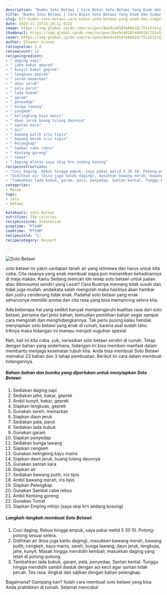 ```yaml
---
description: "Bumbu Soto Betawi | Cara Bikin Soto Betawi Yang Enak dan Simpel"
title: "Bumbu Soto Betawi | Cara Bikin Soto Betawi Yang Enak dan Simpel"
slug: 677-bumbu-soto-betawi-cara-bikin-soto-betawi-yang-enak-dan-simpel
date: 2020-11-15T22:10:11.012Z
image: https://img-global.cpcdn.com/recipes/8ee9ce018fe86618/751x532cq70/soto-betawi-foto-resep-utama.jpg
thumbnail: https://img-global.cpcdn.com/recipes/8ee9ce018fe86618/751x532cq70/soto-betawi-foto-resep-utama.jpg
cover: https://img-global.cpcdn.com/recipes/8ee9ce018fe86618/751x532cq70/soto-betawi-foto-resep-utama.jpg
author: Eleanor Graves
ratingvalue: 3.4
reviewcount: 12
recipeingredient:
- " daging sapi"
- " jahe bakar geprek"
- " kunyit bakar geprek"
- " lengkuas geprek"
- " sereh memarkan"
- " daun jeruk"
- " pala parut"
- " lada bubuk"
- " garam"
- " penyedap"
- " bunga lawang"
- " cengkeh"
- " kelingking kayu manis"
- " daun jeruk buang tulang daunnya"
- " santan kara"
- " air"
- " bawang putih iris tipis"
- " bawang merah iris tipis"
- " Pelengkap"
- " Sambal cabe rebus"
- " Kentang goreng"
- " Tomat"
- " Emping mlinjo saya skip krn sedang kosong"
recipeinstructions:
- "Cuci daging. Rebus hingga empuk, saya pakai metid 5 30 10. Potong-potong sesuai selera."
- "Didihkan air (bisa juga kaldu daging), masukkan bawang merah, bawang putih, cengkeh, kayu manis, sereh, bunga lawang, daun jeruk, lengkuas, jahe, kunyit. Masak hingga mendidih kembali, masukkan daging yang telah di potong-potong."
- "Tambahkan lada bubuk, garam, pala, penyedap. Santan kental. Tunggu hingga mendidih sambil diaduk dengan aoi kecil agar santan tidak pecah. Tes rasa. Angkat dan sajikan dengan bahan pelengkap."
categories:
- Resep
tags:
- soto
- betawi

katakunci: soto betawi 
nutrition: 254 calories
recipecuisine: Indonesian
preptime: "PT34M"
cooktime: "PT59M"
recipeyield: "1"
recipecategory: Dessert

---
```



![Soto Betawi](https://img-global.cpcdn.com/recipes/8ee9ce018fe86618/751x532cq70/soto-betawi-foto-resep-utama.jpg)


soto betawi ini yakni santapan tanah air yang istimewa dan harus untuk kita coba. Cita rasanya yang enak membuat siapa pun menantikan kehadirannya di meja makan.
Kamu Sedang mencari ide resep soto betawi untuk jualan atau dikonsumsi sendiri yang Lezat? Cara Buatnya memang tidak susah dan tidak juga mudah. andaikata salah mengolah maka hasilnya akan hambar dan justru cenderung tidak enak. Padahal soto betawi yang enak seharusnya memiliki aroma dan cita rasa yang bisa memancing selera kita.



Ada beberapa hal yang sedikit banyak mempengaruhi kualitas rasa dari soto betawi, pertama dari jenis bahan, kemudian pemilihan bahan segar sampai cara mengolah dan menghidangkannya. Tak perlu pusing kalau hendak menyiapkan soto betawi yang enak di rumah, karena asal sudah tahu triknya maka hidangan ini mampu menjadi suguhan spesial.


Nah, kali ini kita coba, yuk, variasikan soto betawi sendiri di rumah. Tetap dengan bahan yang sederhana, hidangan ini bisa memberi manfaat dalam membantu menjaga kesehatan tubuh kita. Anda bisa membuat Soto Betawi memakai 23 bahan dan 3 tahap pembuatan. Berikut ini cara dalam membuat hidangannya.

<!--inarticleads1-->

##### Bahan-bahan dan bumbu yang diperlukan untuk menyiapkan Soto Betawi:

1. Sediakan  daging sapi
1. Sediakan  jahe, bakar, geprek
1. Ambil  kunyit, bakar, geprek
1. Siapkan  lengkuas, geprek
1. Gunakan  sereh, memarkan
1. Siapkan  daun jeruk
1. Sediakan  pala, parut
1. Sediakan  lada bubuk
1. Gunakan  garam
1. Siapkan  penyedap
1. Sediakan  bunga lawang
1. Siapkan  cengkeh
1. Gunakan  kelingking kayu manis
1. Siapkan  daun jeruk, buang tulang daunnya
1. Gunakan  santan kara
1. Siapkan  air
1. Sediakan  bawang putih, iris tipis
1. Ambil  bawang merah, iris tipis
1. Siapkan  Pelengkap
1. Gunakan  Sambal cabe rebus
1. Ambil  Kentang goreng
1. Gunakan  Tomat
1. Siapkan  Emping mlinjo (saya skip krn sedang kosong)




<!--inarticleads2-->

##### Langkah-langkah membuat Soto Betawi:

1. Cuci daging. Rebus hingga empuk, saya pakai metid 5 30 10. Potong-potong sesuai selera.
1. Didihkan air (bisa juga kaldu daging), masukkan bawang merah, bawang putih, cengkeh, kayu manis, sereh, bunga lawang, daun jeruk, lengkuas, jahe, kunyit. Masak hingga mendidih kembali, masukkan daging yang telah di potong-potong.
1. Tambahkan lada bubuk, garam, pala, penyedap. Santan kental. Tunggu hingga mendidih sambil diaduk dengan aoi kecil agar santan tidak pecah. Tes rasa. Angkat dan sajikan dengan bahan pelengkap.




Bagaimana? Gampang kan? Itulah cara membuat soto betawi yang bisa Anda praktikkan di rumah. Selamat mencoba!
